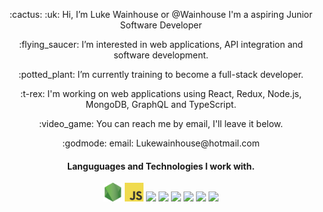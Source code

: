 <div align="center">
<p>:cactus: :uk: Hi, I’m Luke Wainhouse or @Wainhouse I'm a aspiring Junior Software Developer</p>
<p>:flying_saucer: I’m interested in web applications, API integration and software development. </p>
<p>:potted_plant: I’m currently training to become a full-stack developer.</p>
<p>:t-rex: I'm working on web applications using  React, Redux, Node.js, MongoDB, GraphQL and TypeScript.</p>
<p>:video_game: You can reach me by email, I'll leave it below.</p>
:godmode: email: Lukewainhouse@hotmail.com
</div>
<!---
Wainhouse/Wainhouse is a ✨ special ✨ repository because its `README.md` (this file) appears on your GitHub profile.
You can click the Preview link to take a look at your changes.
--->

<div align="center">
<h4>Languguages and Technologies I work with.</h4>
<img src="https://raw.githubusercontent.com/github/explore/80688e429a7d4ef2fca1e82350fe8e3517d3494d/topics/nodejs/nodejs.png" style="max-width: 100%;" height="30">
<img src="https://raw.githubusercontent.com/github/explore/80688e429a7d4ef2fca1e82350fe8e3517d3494d/topics/javascript/javascript.png" style="max-width: 100%;" height="30">
<img src="https://upload.wikimedia.org/wikipedia/commons/thumb/c/c3/Python-logo-notext.svg/1200px-Python-logo-notext.svg.png" style="max-width: 100%;" height="20">
<img src="https://logos-download.com/wp-content/uploads/2016/10/Java_logo.png" style="max-width: 100%;" height="30">
<img src="https://download.logo.wine/logo/MySQL/MySQL-Logo.wine.png" style="max-width: 100%;" height="30">
<img src="https://upload.wikimedia.org/wikipedia/commons/thumb/4/47/React.svg/1200px-React.svg.png" style="max-width: 100%;" height="30">
<img src="https://www.logolynx.com/images/logolynx/1a/1a6dec46e15b0c11c178b4c7d1efd937.png" style="max-width: 100%;" height="30">
<img src="https://www.logolynx.com/images/logolynx/83/83e6d44c52029ae76cebafe2e27d6dfc.png" style="max-width: 100%;" height="30">

  
<!-- </div
<br></br>
<div align="center">
<a href="https://github.com/anuraghazra/github-readme-stats">
  <img align="center" src="https://github-readme-stats.vercel.app/api/pin/?username=wainhouse&repo=github-readme-stats" />
</a>
<p></p>
<a href="https://github.com/anuraghazra/convoychat">
  <img align="center" src="https://github-readme-stats.vercel.app/api/pin/?username=wainhouse&repo=convoychat" />
</a>
</div>
 -->
